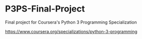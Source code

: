 # P3PS-Final-Project
Final project for Coursera's Python 3 Programming Specialization

https://www.coursera.org/specializations/python-3-programming
